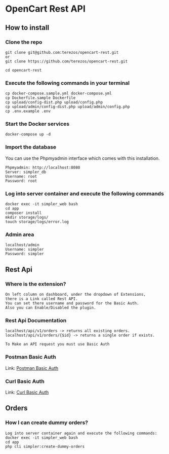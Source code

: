 # OpenCart Rest API

## How to install

### Clone the repo
```
git clone git@github.com:terezos/opencart-rest.git
or
git clone https://github.com/terezos/opencart-rest.git

cd opencart-rest
```

### Execute the following commands in your terminal
```
cp docker-compose.sample.yml docker-compose.yml
cp Dockerfile.sample Dockerfile
cp upload/config-dist.php upload/config.php
cp upload/admin/config-dist.php upload/admin/config.php
cp .env.example .env
```

### Start the Docker services
```
docker-compose up -d
```

### Import the database
You can use the Phpmyadmin interface which comes with this installation.
```
Phpmyadmin: http://localhost:8080
Server: simpler_db
Username: root
Password: root
```

### Log into server container and execute the following commands 
```
docker exec -it simpler_web bash
cd app
composer install
mkdir storage/logs/
touch storage/logs/error.log 
```

### Admin area
```
localhost/admin
Username: simpler
Password: simpler
```

## Rest Api
### Where is the extension?
```
On left column on dashboard, under the dropdown of Extensions,
there is a Link called Rest API.
You can set there username and password for the Basic Auth.
Also you can Enable/Disabled the plugin.
```
### Rest Api Documentation
```
localhost/api/v1/orders -> returns all existing orders.
localhost/api/v1/orders/{$id} -> returns a single order if exists.

To Make an API request you must use Basic Auth
```
### Postman Basic Auth
Link: [Postman Basic Auth](https://learning.postman.com/docs/sending-requests/authorization/authorization-types/)
### Curl Basic Auth
Link: [Curl Basic Auth](https://dev.to/lucasg/how-to-use-basic-authentication-with-curl-1j6j)

## Orders
### How I can create dummy orders?
```
Log into server container again and execute the following commands:
docker exec -it simpler_web bash
cd app
php cli simpler:create-dummy-orders
```